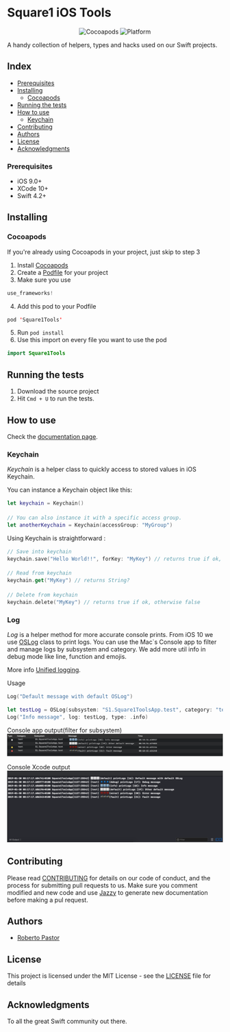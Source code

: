 # Square1 iOS Tools

<p align="center">
<img src="https://img.shields.io/cocoapods/v/Square1Tools.svg" alt="Cocoapods"/>
<img src="https://img.shields.io/badge/platform-ios-red.svg" alt="Platform"/>
</p>

A handy collection of helpers, types and hacks used on our Swift projects.

## Index
* [Prerequisites](#prerequisites)
* [Installing](#installing)
    * [Cocoapods](#cocoapods)
* [Running the tests](#running-the-tests)
* [How to use](#how-to-use)
    * [Keychain](#keychain)
* [Contributing](#contributing)
* [Authors](#authors)
* [License](#license)
* [Acknowledgments](#acknowledgments)

### Prerequisites
* iOS 9.0+
* XCode 10+
* Swift 4.2+

## Installing

### Cocoapods

If you're already using Cocoapods in your project, just skip to step 3
1. Install [Cocoapods](https://guides.cocoapods.org/using/getting-started.html)
2. Create a [Podfile](https://guides.cocoapods.org/using/using-cocoapods.html) for your project
3. Make sure you use 
```swift
use_frameworks!
```
4. Add this pod to your Podfile
```swift
pod 'Square1Tools'
```
5. Run ```pod install```
6. Use this import on every file you want to use the pod
```swift
import Square1Tools
```

## Running the tests

1. Download the source project
2. Hit ```Cmd + U``` to run the tests.

## How to use

Check the [documentation page](http://htmlpreview.github.io/?https://github.com/square1-io/Square1-iOS-Tools/blob/master/docs/index.html).

### Keychain

*Keychain* is a helper class to quickly access to stored values in iOS Keychain.

You can instance a Keychain object like this:

```swift
let keychain = Keychain()

// You can also instance it with a specific access group.
let anotherKeychain = Keychain(accessGroup: "MyGroup")
```

Using Keychain is straightforward :
```swift
// Save into keychain
keychain.save("Hello World!!", forKey: "MyKey") // returns true if ok, otherwise false

// Read from keychain
keychain.get("MyKey") // returns String?

// Delete from keychain
keychain.delete("MyKey") // returns true if ok, otherwise false
```

### Log

*Log* is a helper method for more accurate console prints. From iOS 10 we use [OSLog](https://developer.apple.com/documentation/os/oslog) class to print logs. You can use the Mac`s Console app to filter and manage logs by subsystem and category. We add more util info in debug mode like line, function and emojis.

More info [Unified logging](https://developer.apple.com/documentation/os/logging).


Usage
```Swift
Log("Default message with default OSLog")
```

```Swift
let testLog = OSLog(subsystem: "S1.Square1ToolsApp.test", category: "test")
Log("Info message", log: testLog, type: .info)
```
Console app output(filter for subsystem)
![Console Logs](resources/img/ConsoleLogs.png)

Console Xcode output
![Xcode Logs](resources/img/XcodeLogs.png)

## Contributing

Please read [CONTRIBUTING](CONTRIBUTING.md) for details on our code of conduct, and the process for submitting pull requests to us.
Make sure you comment modified and new code and use [Jazzy](https://github.com/realm/jazzy) to generate new documentation before making a pul request.

## Authors

* [Roberto Pastor](https://github.com/WedgeSparda)

## License

This project is licensed under the MIT License - see the [LICENSE](LICENSE.md) file for details

## Acknowledgments

To all the great Swift community out there.